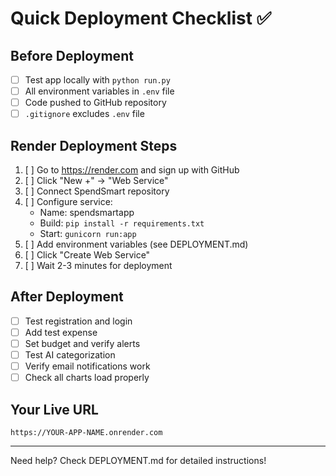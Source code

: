 # Quick Deployment Checklist ✅

## Before Deployment
- [ ] Test app locally with `python run.py`
- [ ] All environment variables in `.env` file
- [ ] Code pushed to GitHub repository
- [ ] `.gitignore` excludes `.env` file

## Render Deployment Steps
1. [ ] Go to https://render.com and sign up with GitHub
2. [ ] Click "New +" → "Web Service"
3. [ ] Connect SpendSmart repository
4. [ ] Configure service:
   - Name: spendsmartapp
   - Build: `pip install -r requirements.txt`
   - Start: `gunicorn run:app`
5. [ ] Add environment variables (see DEPLOYMENT.md)
6. [ ] Click "Create Web Service"
7. [ ] Wait 2-3 minutes for deployment

## After Deployment
- [ ] Test registration and login
- [ ] Add test expense
- [ ] Set budget and verify alerts
- [ ] Test AI categorization
- [ ] Verify email notifications work
- [ ] Check all charts load properly

## Your Live URL
`https://YOUR-APP-NAME.onrender.com`

---

Need help? Check DEPLOYMENT.md for detailed instructions!

